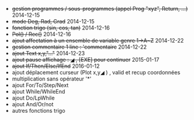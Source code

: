 - ~~gestion programmes / sous-programmes (appel Prog "xyz", Return, ...)~~ 2014-12-15
- ~~mode Deg, Rad, Grad~~ 2014-12-15
- ~~fonction trigo (sin, cos, tan)~~ 2014-12-16
- ~~Pol() / Rec()~~ 2014-12-16
- ~~ajout affectation à un ensemble de variable genre 1→A~Z~~  2014-12-22
- ~~gestion commentaire 1 line : 'commentaire~~  2014-12-22
- ~~ajout Text x,y,"..."~~ 2014-12-23
- ~~ajout pause affichage : ◢ , [EXE] pour continuer~~ 2015-01-17
- ~~ajout If/Then/Else/IfEnd~~ 2016-01-12
- ajout déplacement curseur (Plot x,y◢ ) , valid et recup coordonnées
- multiplication sans opérateur '*'
- ajout For/To/Step/Next
- ajout While/WhileEnd
- ajout Do/LpWhile
- ajout And/Or/not
- autres fonctions trigo

